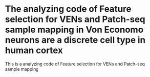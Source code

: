 # The analyzing code of Feature selection for VENs and Patch-seq sample mapping in Von Economo neurons are a discrete cell type in human cortex
This is a analyzing  code of Feature selection for VENs and Patch-seq sample mapping

